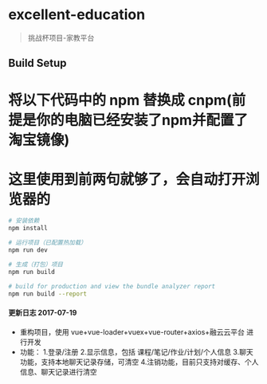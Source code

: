 # excellent-education

> 挑战杯项目-家教平台

## Build Setup

# 将以下代码中的 npm 替换成 cnpm(前提是你的电脑已经安装了npm并配置了淘宝镜像)
# 这里使用到前两句就够了，会自动打开浏览器的
``` bash
# 安装依赖
npm install

# 运行项目（已配置热加载）
npm run dev

# 生成（打包）项目
npm run build

# build for production and view the bundle analyzer report
npm run build --report
```

#### 更新日志 2017-07-19

- 重构项目，使用 vue+vue-loader+vuex+vue-router+axios+融云云平台 进行开发
- 功能：
  1.登录/注册
  2.显示信息，包括 课程/笔记/作业/计划/个人信息
  3.聊天功能，支持本地聊天记录存储，可清空
  4.注销功能，目前只支持对缓存、个人信息、聊天记录进行清空